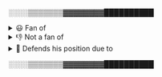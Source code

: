 ░░░░▒▒▒▒▒▒▒▓▓▓▓▓▓▓▓██████████
<details><summary>😃 Fan of</summary>
  <ul>
    <li>C or C-like languages</li>
    <li>Imperative/procedural and functional programing paradigms (structs are still OOP behaviour, imo 🤷‍♂️)</li>
    <li>Making everything from scratch</li>
    <li>The console, the best debugger</li>
    <li>The more control you have the better AKA knowing exactly what is going on</li>
  </ul>
</details>

<details><summary>👎 Not a fan of</summary>
  <ul>
    <li>OOP</li>
    <li>Any slow interpreted language</li>
    <li>Having a program 95% libraries, 5% own code</li>
    <li>Having to download the nineth library just to get a trivial task done</li>
    <li>Nearly having to "recode the entire OS" just to get the fifteenth library working, or to travel through half internet just to fix an error in a single library</li>
    <li>Getting a project filled with unnecesary files while using an SDK, API or Framework </li>
  </ul>
</details>

<details><summary>🤘 Defends his position due to</summary>
  <ul>
    <li>Witnessing how arguably optimized programs annihilated his toaster</li>
    <li>Being tired of using pirate programs</li>
    <li>Wishing to have a program that fulfills his needs, or improves the workflow</li>
    <li>Getting tired of some people pretending that every person in the world has a similar pc to theirs</li>
  </ul>
</details>

░░░░▒▒▒▒▒▒▒▓▓▓▓▓▓▓▓██████████
